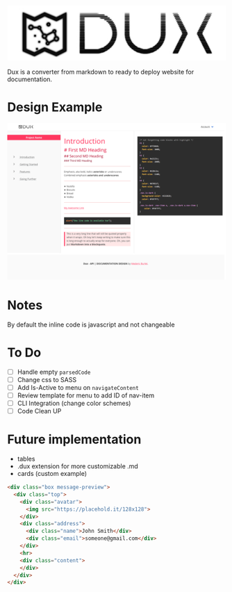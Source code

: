 ![Dux Logo](img/dux.jpg)

Dux is a converter from markdown to ready to deploy website for documentation.

# Design Example

![Dux Design](img/design.png)

# Notes

By default the inline code is javascript and not changeable

# To Do

 - [ ] Handle empty `parsedCode`
 - [ ] Change css to SASS
 - [ ] Add Is-Active to menu on `navigateContent`
 - [ ] Review template for menu to add ID of nav-item
 - [ ] CLI Integration (change color schemes)
 - [ ] Code Clean UP

# Future implementation

 - tables
 - .dux extension for more customizable .md
 - cards (custom example)

```html
<div class="box message-preview">
  <div class="top">
    <div class="avatar">
      <img src="https://placehold.it/128x128">
    </div>
    <div class="address">
      <div class="name">John Smith</div>
      <div class="email">someone@gmail.com</div>
    </div>
    <hr>
    <div class="content">
    </div>
  </div>
</div>
```
